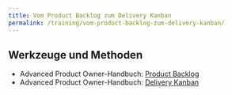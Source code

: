 ```yaml
---
title: Vom Product Backlog zum Delivery Kanban
permalink: /training/vom-product-backlog-zum-delivery-kanban/
---
```



## Werkzeuge und Methoden

* Advanced Product Owner-Handbuch: [Product Backlog][1]
* Advanced Product Owner-Handbuch: [Delivery Kanban][2]

[1]:	https://manual.advancedproductowner.com/product-backlog/
[2]:	https://manual.advancedproductowner.com/delivery-kanban/
